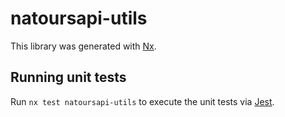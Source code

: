 # natoursapi-utils

This library was generated with [Nx](https://nx.dev).

## Running unit tests

Run `nx test natoursapi-utils` to execute the unit tests via [Jest](https://jestjs.io).
